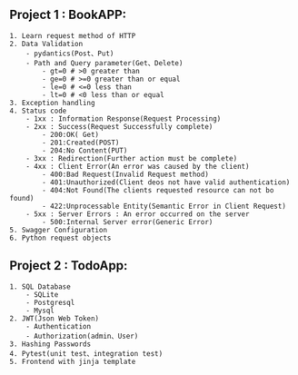 ## Project 1 : BookAPP:

    1. Learn request method of HTTP
    2. Data Validation
        - pydantics(Post、Put)
        - Path and Query parameter(Get、Delete)
            - gt=0 # >0 greater than
            - ge=0 # >=0 greater than or equal
            - le=0 # <=0 less than
            - lt=0 # <0 less than or equal
    3. Exception handling
    4. Status code
        - 1xx : Information Response(Request Processing)
        - 2xx : Success(Request Successfully complete)
            - 200:OK( Get)
            - 201:Created(POST)
            - 204:No Content(PUT)
        - 3xx : Redirection(Further action must be complete)
        - 4xx : Client Error(An error was caused by the client)
            - 400:Bad Request(Invalid Request method)
            - 401:Unauthorized(Client deos not have valid authentication)
            - 404:Not Found(The clients requested resource can not bo found)
            - 422:Unprocessable Entity(Semantic Error in Client Request)
        - 5xx : Server Errors : An error occurred on the server
            - 500:Internal Server error(Generic Error)
    5. Swagger Configuration
    6. Python request objects

## Project 2 : TodoApp:

    1. SQL Database
        - SQLite
        - Postgresql
        - Mysql
    2. JWT(Json Web Token)
        - Authentication
        - Authorization(admin、User)
    3. Hashing Passwords
    4. Pytest(unit test、integration test)
    5. Frontend with jinja template
